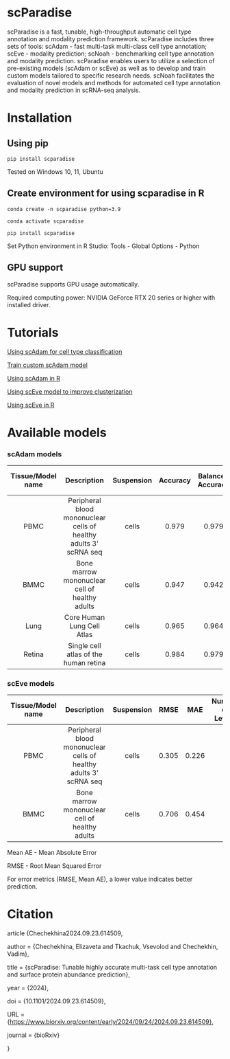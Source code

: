# scParadise
scParadise is a fast, tunable, high-throughput automatic cell type annotation and modality prediction framework. scParadise includes three sets of tools: scAdam - fast multi-task multi-class cell type annotation; scEve - modality prediction; scNoah - benchmarking cell type annotation and modality prediction. scParadise enables users to utilize a selection of pre-existing models (scAdam or scEve) as well as to develop and train custom models tailored to specific research needs. scNoah facilitates the evaluation of novel models and methods for automated cell type annotation and modality prediction in scRNA-seq analysis.

# Installation
## Using pip
```console
pip install scparadise
```
Tested on Windows 10, 11, Ubuntu

## Create environment for using scparadise in R
```console
conda create -n scparadise python=3.9
```
```console
conda activate scparadise
```
```console
pip install scparadise
```
Set Python environment in R Studio: Tools - Global Options - Python

## GPU support
scParadise supports GPU usage automatically.

Required computing power: NVIDIA GeForce RTX 20 series or higher with installed driver.

# Tutorials

[Using scAdam for cell type classification](https://github.com/Chechekhins/scParadise/blob/main/scripts_package/scAdam_predict.ipynb)

[Train custom scAdam model](https://github.com/Chechekhins/scParadise/blob/main/scripts_package/scAdam_predict.ipynb)

[Using scAdam in R](https://github.com/Chechekhins/scParadise/blob/main/scripts_package/scAdam_predict_R.R)

[Using scEve model to improve clusterization](https://github.com/Chechekhins/scParadise/blob/main/scripts_package/scAdam_predict.ipynb)

[Using scEve in R](https://github.com/Chechekhins/scParadise/blob/main/scripts_package/scEve_predict_R.R)

# Available models
### scAdam models
| Tissue/Model name | Description | Suspension | Accuracy | Balanced Accuracy | Number of Levels |
| :---: | :---: | :---: | :---: | :---: | :---: |
| PBMC  | Peripheral blood mononuclear cells of healthy adults 3' scRNA seq  | cells | 0.979 | 0.979 | 3 | 
| BMMC  | Bone marrow mononuclear cell of healthy adults  | cells | 0.947 | 0.942 | 3 | 
| Lung  | Core Human Lung Cell Atlas | cells | 0.965 | 0.964 | 5 | 
| Retina  | Single cell atlas of the human retina | cells | 0.984 | 0.979 | 4 | 

### scEve models
| Tissue/Model name | Description | Suspension | RMSE | MAE | Number of Levels |
| :---: | :---: | :---: | :---: | :---: | :---: |
| PBMC  | Peripheral blood mononuclear cells of healthy adults 3' scRNA seq  | cells | 0.305 | 0.226 | 3 | 
| BMMC  | Bone marrow mononuclear cell of healthy adults  | cells | 0.706 | 0.454 | 3 | 

Mean AE - Mean Absolute Error

RMSE - Root Mean Squared Error

For error metrics (RMSE, Mean AE), a lower value indicates better prediction.

# Citation
article {Chechekhina2024.09.23.614509,

 author = {Chechekhina, Elizaveta and Tkachuk, Vsevolod and Chechekhin, Vadim},
	
 title = {scParadise: Tunable highly accurate multi-task cell type annotation and surface protein abundance prediction},
	
 year = {2024},
	
 doi = {10.1101/2024.09.23.614509},
	
 URL = {https://www.biorxiv.org/content/early/2024/09/24/2024.09.23.614509},
	
 journal = {bioRxiv}
 
}



 

